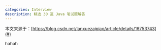 ```yaml
---
categories: Interview
description: 精选 30 道 Java 笔试题解答
---
```


本文来源于：[https://blog.csdn.net/lanxuezaipiao/article/details/16753743](#)

hahah